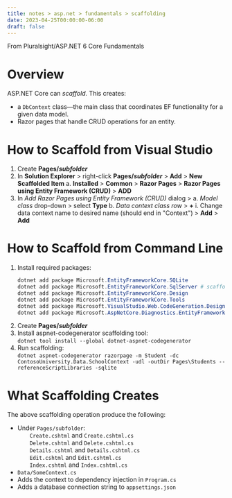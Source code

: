 ```yaml
---
title: notes > asp.net > fundamentals > scaffolding
date: 2023-04-25T00:00:00-06:00
draft: false
---
```


From Pluralsight/ASP.NET 6 Core Fundamentals

# Overview
ASP.NET Core can *scaffold.*  This creates: 
- a `DbContext` class—the main class that coordinates EF functionality for a given data model.
- Razor pages that handle CRUD operations for an entity.

# How to Scaffold from Visual Studio
1. Create **Pages/*subfolder***
2. In **Solution Explorer** > right-click **Pages/*subfolder*** > **Add** > **New Scaffolded Item**
    a. **Installed** > **Common** > **Razor Pages** > **Razor Pages using Entity Framework (CRUD)** > **ADD**
3. In *Add Razor Pages using Entity Framework (CRUD)* dialog > 
    a. *Model class* drop-down > select **Type**
    b. *Data context class row* > **+**
        i. Change data context name to desired name (should end in "Context") > **Add** > **Add**

# How to Scaffold from Command Line
1. Install required packages:
   ```powershell
   dotnet add package Microsoft.EntityFrameworkCore.SQLite
   dotnet add package Microsoft.EntityFrameworkCore.SqlServer # scaffolding tool requires SQL Server even if app does not
   dotnet add package Microsoft.EntityFrameworkCore.Design
   dotnet add package Microsoft.EntityFrameworkCore.Tools
   dotnet add package Microsoft.VisualStudio.Web.CodeGeneration.Design
   dotnet add package Microsoft.AspNetCore.Diagnostics.EntityFrameworkCore
   ```
2. Create **Pages/*subfolder***
3. Install aspnet-codegenerator scaffolding tool:  
    `dotnet tool install --global dotnet-aspnet-codegenerator`
4. Run scaffolding:   
    `dotnet aspnet-codegenerator razorpage -m Student -dc ContosoUniversity.Data.SchoolContext -udl -outDir Pages\Students --referenceScriptLibraries -sqlite`
		
# What Scaffolding Creates
The above scaffolding operation produce the following:
- Under `Pages/subfolder`:  
&emsp;&emsp;`Create.cshtml` and `Create.cshtml.cs`  
&emsp;&emsp;`Delete.cshtml` and `Delete.cshtml.cs`  
&emsp;&emsp;`Details.cshtml` and `Details.cshtml.cs`  
&emsp;&emsp;`Edit.cshtml` and `Edit.cshtml.cs`  
&emsp;&emsp;`Index.cshtml` and `Index.cshtml.cs`  
- `Data/SomeContext.cs`
- Adds the context to dependency injection in `Program.cs`
- Adds a database connection string to `appsettings.json`
